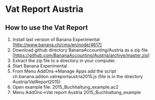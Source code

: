# Vat Report Austria
## How to use the Vat Report
1. Install last version of Banana Experimental [http://www.banana.ch/cms/en/node/4617]
2. Download github directory BananaAccounting/Austria as a zip file  [https://github.com/BananaAccounting/Austria/archive/master.zip]  
3. Extract the zip file to a directory in your computer. 
3. Start Banana Experimental
4. From Menu AddOns->Manage Apps add the script ch.banana.addon.vatreportaustria2015.js (file is in the directory Austria/VatReport2015)
5. Open example file: 2015_Buchhaltung_example.ac2
6. Menu AddOns->Vat report Austria 2015_Buchhaltung_example



